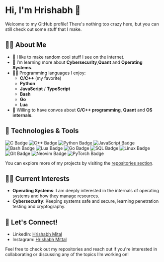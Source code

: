# Hi, I'm Hrishabh 👋

Welcome to my GitHub profile! There's nothing too crazy here, but you can still check out some stuff that I make.

## 🧑‍💻 About Me

- 🔭 I like to make random cool stuff I see on the internet.
- 🌱 I’m learning more about **Cybersecurity**,**Quant** and **Operating Systems**.
- 👨‍💻 Programming languages I enjoy:
    - **C/C++** (my favorite)
    - **Python**
    - **JavaScript** / **TypeScript**
    - **Bash**
    - **Go**
    - **Lua**
- 💬 Willing to have convos about **C/C++ programming**, **Quant** and **OS internals**.

## 🔧 Technologies & Tools

![C Badge](https://img.shields.io/badge/-C-555555?style=flat-square&logo=c&logoColor=white)
![C++ Badge](https://img.shields.io/badge/-C++-00599C?style=flat-square&logo=c%2B%2B&logoColor=white)
![Python Badge](https://img.shields.io/badge/-Python-3776AB?style=flat-square&logo=python&logoColor=white)
![JavaScript Badge](https://img.shields.io/badge/-JavaScript-F7DF1E?style=flat-square&logo=javascript&logoColor=black)
![Bash Badge](https://img.shields.io/badge/-Bash-4EAA25?style=flat-square&logo=gnubash&logoColor=white)
![Lua Badge](https://img.shields.io/badge/-Lua-2C2D72?style=flat-square&logo=lua&logoColor=white)
![Go Badge](https://img.shields.io/badge/-Go-00ADD8?style=flat-square&logo=go&logoColor=white)
![SQL Badge](https://img.shields.io/badge/-SQL-4479A1?style=flat-square&logo=mysql&logoColor=white)
![Linux Badge](https://img.shields.io/badge/-Linux-FCC624?style=flat-square&logo=linux&logoColor=black)
![Git Badge](https://img.shields.io/badge/-Git-F05032?style=flat-square&logo=git&logoColor=white)
![Neovim Badge](https://img.shields.io/badge/-Neovim-57A143?style=flat-square&logo=neovim&logoColor=white)
![PyTorch Badge](https://img.shields.io/badge/-PyTorch-EE4C2C?style=flat-square&logo=pytorch&logoColor=white)


You can explore more of my projects by visiting the [repositories section](https://github.com/HrishabhMittal?tab=repositories).

## 🧑‍💻 Current Interests

- **Operating Systems**: I am deeply interested in the internals of operating systems and how they manage resources.
- **Cybersecurity**: Keeping systems safe and secure, learning penetration testing and cryptography.

## 🤝 Let's Connect!

- LinkedIn: [Hrishabh Mital](https://www.linkedin.com/in/hrishabh-mittal)
- Instagram: [Hrishabh Mittal](https://instagram.com/hrishabh_mittal)

Feel free to check out my repositories and reach out if you're interested in collaborating or discussing any of the topics I’m working on!
